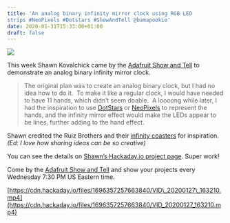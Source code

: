```yaml
---
title: 'An analog binary infinity mirror clock using RGB LED
strips #NeoPixels #Dotstars #ShowAndTell @bamapookie'
date: 2020-01-31T15:33:00+01:00
draft: false
---
```


![](https://cdn-blog.adafruit.com/uploads/2020/01/untitled-61.jpg)

This week Shawn Kovalchick came by the [Adafruit Show and Tell](https://learn.adafruit.com/show-and-tell) to demonstrate an analog binary infinity mirror clock.

> The original plan was to create an analog binary clock, but I had no idea how to do it.  To make it like a regular clock, I would have needed to have 11 hands, which didn’t seem doable.  A loooong while later, I had the inspiration to use [DotStars](https://www.adafruit.com/?q=dotstar) or [NeoPixels](https://www.adafruit.com/category/168) to represent the hands, and the infinity mirror effect would make the LEDs appear to be lines, further adding to the hand effect.

Shawn credited the Ruiz Brothers and their [infinity coasters](https://learn.adafruit.com/infinity-mirror-coaster) for inspiration. _(Ed: I love how sharing ideas can be so creative)_

You can see the details on [Shawn’s Hackaday.io project page](https://hackaday.io/project/169635-analog-binary-infinity-mirror-clock). Super work!

Come by the [Adafruit Show and Tell](https://learn.adafruit.com/show-and-tell) and show your projects every Wednesday 7:30 PM US Eastern time.

[https://cdn.hackaday.io/files/1696357257663840/VID\_20200127\_163210.mp4](https://cdn.hackaday.io/files/1696357257663840/VID_20200127_163210.mp4)